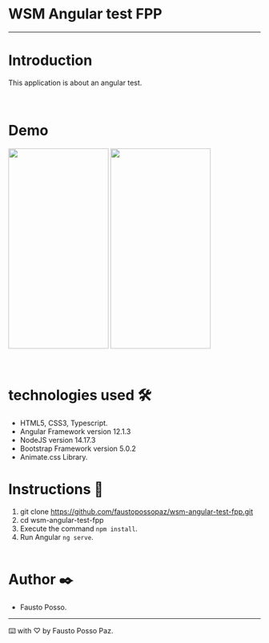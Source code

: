 # **WSM Angular test FPP**
---
# Introduction

This application is about an angular test. 

&nbsp;

# Demo 

<img width="200px" height="400px" src="src/assets/imgs/capt1.png">
<img width="200px" height="400px" src="src/assets/imgs/capt2.png">


&nbsp;

# technologies used 🛠️

- HTML5, CSS3, Typescript.
- Angular Framework version 12.1.3
- NodeJS version 14.17.3
- Bootstrap Framework version 5.0.2
- Animate.css Library.

# Instructions 🚀 

1. git clone https://github.com/faustopossopaz/wsm-angular-test-fpp.git
2. cd wsm-angular-test-fpp
2. Execute the command `npm install`.
3. Run Angular `ng serve`.
\
&nbsp;


# Author ✒️
 - Fausto Posso. 

---
⌨️ with ♡ by Fausto Posso Paz.
\
&nbsp;
